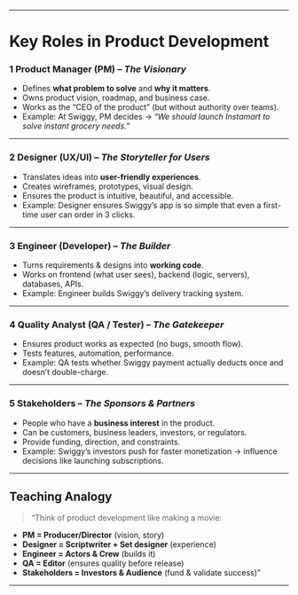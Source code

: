 
---

#  **Key Roles in Product Development**




### 1️ **Product Manager (PM)** – *The Visionary*

* Defines **what problem to solve** and **why it matters**.
* Owns product vision, roadmap, and business case.
* Works as the “CEO of the product” (but without authority over teams).
* Example: At Swiggy, PM decides → *“We should launch Instamart to solve instant grocery needs.”*

---

### 2️ **Designer (UX/UI)** – *The Storyteller for Users*

* Translates ideas into **user-friendly experiences**.
* Creates wireframes, prototypes, visual design.
* Ensures the product is intuitive, beautiful, and accessible.
* Example: Designer ensures Swiggy’s app is so simple that even a first-time user can order in 3 clicks.

---

### 3️ **Engineer (Developer)** – *The Builder*

* Turns requirements & designs into **working code**.
* Works on frontend (what user sees), backend (logic, servers), databases, APIs.
* Example: Engineer builds Swiggy’s delivery tracking system.

---

### 4️ **Quality Analyst (QA / Tester)** – *The Gatekeeper*

* Ensures product works as expected (no bugs, smooth flow).
* Tests features, automation, performance.
* Example: QA tests whether Swiggy payment actually deducts once and doesn’t double-charge.

---

### 5️ **Stakeholders** – *The Sponsors & Partners*

* People who have a **business interest** in the product.
* Can be customers, business leaders, investors, or regulators.
* Provide funding, direction, and constraints.
* Example: Swiggy’s investors push for faster monetization → influence decisions like launching subscriptions.

---

##  Teaching Analogy

> “Think of product development like making a movie:

* **PM = Producer/Director** (vision, story)
* **Designer = Scriptwriter + Set designer** (experience)
* **Engineer = Actors & Crew** (builds it)
* **QA = Editor** (ensures quality before release)
* **Stakeholders = Investors & Audience** (fund & validate success)”

---

